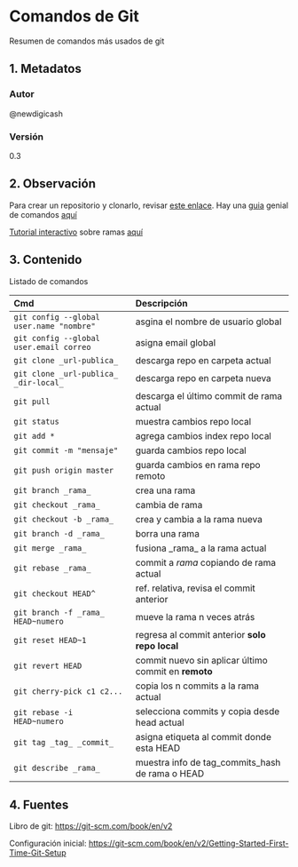 # Comandos de Git
Resumen de comandos más usados de git
## 1. Metadatos

### Autor
@newdigicash
### Versión
0.3

## 2. Observación

Para crear un repositorio y clonarlo, revisar [este enlace][gitInicio]. 
Hay una [guia][gitTutorial] genial de comandos [aquí][gitTutorial]

[Tutorial interactivo][gitInteractivo] sobre ramas [aquí][gitInteractivo]
## 3. Contenido 
Listado de comandos

Cmd | Descripción
:-- | :--
`git config --global user.name "nombre"` | asgina el nombre de usuario global
`git config --global user.email correo` | asigna email global
`git clone _url-publica_` | descarga repo en carpeta actual
`git clone _url-publica_ _dir-local_` | descarga repo en carpeta nueva
`git pull` | descarga el último commit de rama actual
`git status` | muestra cambios repo local
`git add *` | agrega cambios index repo local
`git commit -m "mensaje"` | guarda cambios repo local
`git push origin master` | guarda cambios en rama repo remoto 
`git branch _rama_` | crea una rama
`git checkout _rama_` | cambia de rama
`git checkout -b _rama_` | crea y cambia a la rama nueva
`git branch -d _rama_` | borra una rama
`git merge _rama_` | fusiona \_rama_ a la rama actual
`git rebase _rama_` | commit a _rama_ copiando de rama actual
`git checkout HEAD^` | ref. relativa, revisa el commit anterior
`git branch -f _rama_ HEAD~numero` | mueve la rama n veces atrás
`git reset HEAD~1` | regresa al commit anterior **solo repo local**
`git revert HEAD` | commit nuevo sin aplicar último commit en **remoto**
`git cherry-pick c1 c2... ` | copia los n commits a la rama actual
`git rebase -i HEAD~numero` | selecciona commits y copia desde head actual
`git tag _tag_ _commit_` | asigna etiqueta al commit donde esta HEAD
`git describe _rama_` | muestra info de tag_commits_hash de rama o HEAD

## 4. Fuentes
Libro de git: <https://git-scm.com/book/en/v2>

Configuración inicial: <https://git-scm.com/book/en/v2/Getting-Started-First-Time-Git-Setup>

[//]: # (referencias citadas)
[gitInicio]: https://git-scm.com/book/en/v2/Git-Basics-Getting-a-Git-Repository
[gitTutorial]: https://rogerdudler.github.io/git-guide/index.es.html
[gitInteractivo]: https://learngitbranching.js.org/?locale=es_ES
